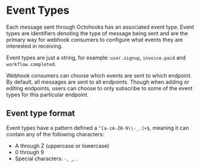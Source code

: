 # Event Types

Each message sent through Octohooks has an associated event type. Event types are identifiers denoting the type of message being sent and are the primary way for webhook consumers to configure what events they are interested in receiving.

Event types are just a string, for example: `user.signup`, `invoice.paid` and `workflow.completed`.

Webhook consumers can choose which events are sent to which endpoint. By default, all messages are sent to all endpoints. Though when adding or editing endpoints, users can choose to only subscribe to some of the event types for this particular endpoint.

## Event type format

Event types have a pattern defined a `^[a-zA-Z0-9\\-_.]+$`, meaning it can contain any of the following characters:

* A through Z (uppercase or lowercase)
* 0 through 9
* Special characters: `-`, `_`, `.`
